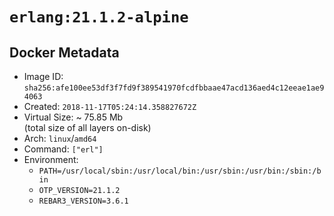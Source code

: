 # `erlang:21.1.2-alpine`

## Docker Metadata

- Image ID: `sha256:afe100ee53df3f7fd9f389541970fcdfbbaae47acd136aed4c12eeae1ae94063`
- Created: `2018-11-17T05:24:14.358827672Z`
- Virtual Size: ~ 75.85 Mb  
  (total size of all layers on-disk)
- Arch: `linux`/`amd64`
- Command: `["erl"]`
- Environment:
  - `PATH=/usr/local/sbin:/usr/local/bin:/usr/sbin:/usr/bin:/sbin:/bin`
  - `OTP_VERSION=21.1.2`
  - `REBAR3_VERSION=3.6.1`
